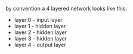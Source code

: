 by convention a 4 layered network looks like this:

- layer 0 - input layer
- layer 1 - hidden layer
- layer 2 - hidden layer
- layer 3 - hidden layer
- layer 4 - output layer